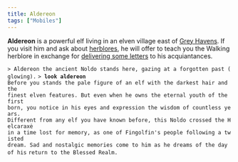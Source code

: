 ```yaml
---
title: Aldereon
tags: ["Mobiles"]
---
```

**Aldereon** is a powerful elf living in an elven village east of [Grey
Havens](Grey_Havens "wikilink"). If you visit him and ask about
[herblores](herblore "wikilink"), he will offer to teach you the Walking
herblore in exchange for [delivering some
letters](Quest#Aldereon_the_Wise "wikilink") to his acquiantances.

`> Aldereon the ancient Noldo stands here, gazing at a forgotten past (glowing).`
`> `**`look aldereon`**
`Before you stands the pale figure of an elf with the darkest hair and the`
`finest elven features. But even when he owns the eternal youth of the first`
`born, you notice in his eyes and expression the wisdom of countless years.`
`Different from any elf you have known before, this Noldo crossed the Helcaraxė`
`in a time lost for memory, as one of Fingolfin's people following a twisted`
`dream. Sad and nostalgic memories come to him as he dreams of the day of his`
`return to the Blessed Realm.`
